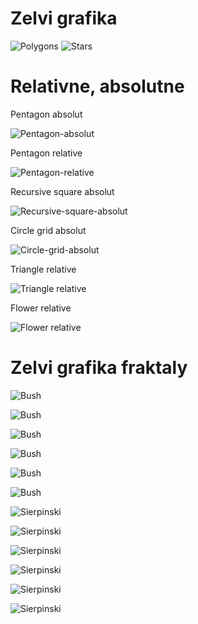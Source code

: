 # Zelvi grafika

![Polygons](A-zelvi-grafika/polygons.svg)
![Stars](A-A-zelvi-grafika/stars.svg)

# Relativne, absolutne

Pentagon absolut

![Pentagon-absolut](B-relativne-absolutne/pentagon_absolut.svg)

Pentagon relative

![Pentagon-relative](B-relativne-absolutne/pentagon_relative.svg)

Recursive square absolut

![Recursive-square-absolut](B-relativne-absolutne/recursive_square.svg)

Circle grid absolut

![Circle-grid-absolut](B-relativne-absolutne/circle_grid.svg)

Triangle relative

![Triangle relative](B-relativne-absolutne/triangle.svg)

Flower relative

![Flower relative](B-relativne-absolutne/flower.svg)

# Zelvi grafika fraktaly

![Bush](C-zelvi-grafika-fraktaly/bush_2.svg)

![Bush](C-zelvi-grafika-fraktaly/bush_3.svg)

![Bush](C-zelvi-grafika-fraktaly/bush_4.svg)

![Bush](C-zelvi-grafika-fraktaly/bush_5.svg)

![Bush](C-zelvi-grafika-fraktaly/bush_6.svg)

![Bush](C-zelvi-grafika-fraktaly/bush_7.svg)

![Sierpinski](C-zelvi-grafika-fraktaly/sierpinski_2.svg)

![Sierpinski](C-zelvi-grafika-fraktaly/sierpinski_3.svg)

![Sierpinski](C-zelvi-grafika-fraktaly/sierpinski_4.svg)

![Sierpinski](C-zelvi-grafika-fraktaly/sierpinski_5.svg)

![Sierpinski](C-zelvi-grafika-fraktaly/sierpinski_6.svg)

![Sierpinski](C-zelvi-grafika-fraktaly/sierpinski_7.svg)
